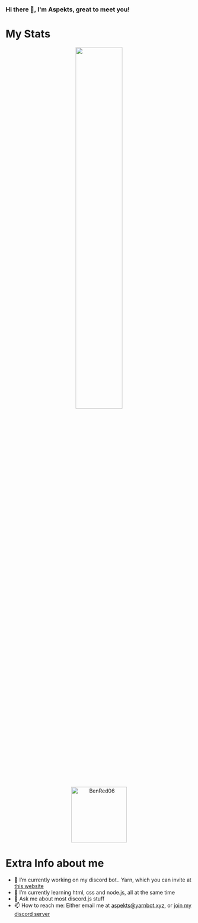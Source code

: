 ### Hi there 👋, I'm Aspekts, great to meet you!
# My Stats
<p align="center">
<img width="50%" height="50%" src="https://github-readme-stats.vercel.app/api?username=aspekts&hide_border=true&show_icons=true&count_private=true&hide=stars&bg_color=000000&theme=radical" />
</h3>

</p>

<br>

<p align="center">
    <img height="150px" src="https://github-readme-stats.vercel.app/api/top-langs/?username=aspekts&layout=compact&count_private=true&theme=radical" alt="BenRed06" />
</p>

# Extra Info about me
- 🔭 I’m currently working on my discord bot.. Yarn, which you can invite at [this website](http://invite.yarnbot.xyz)
- 🌱 I’m currently learning html, css and node.js, all at the same time
- 💬 Ask me about most discord.js stuff
- 📫 How to reach me: Either email me at aspekts@yarnbot.xyz, or [join my discord server](https://discord.gg/GxGTHBC)

